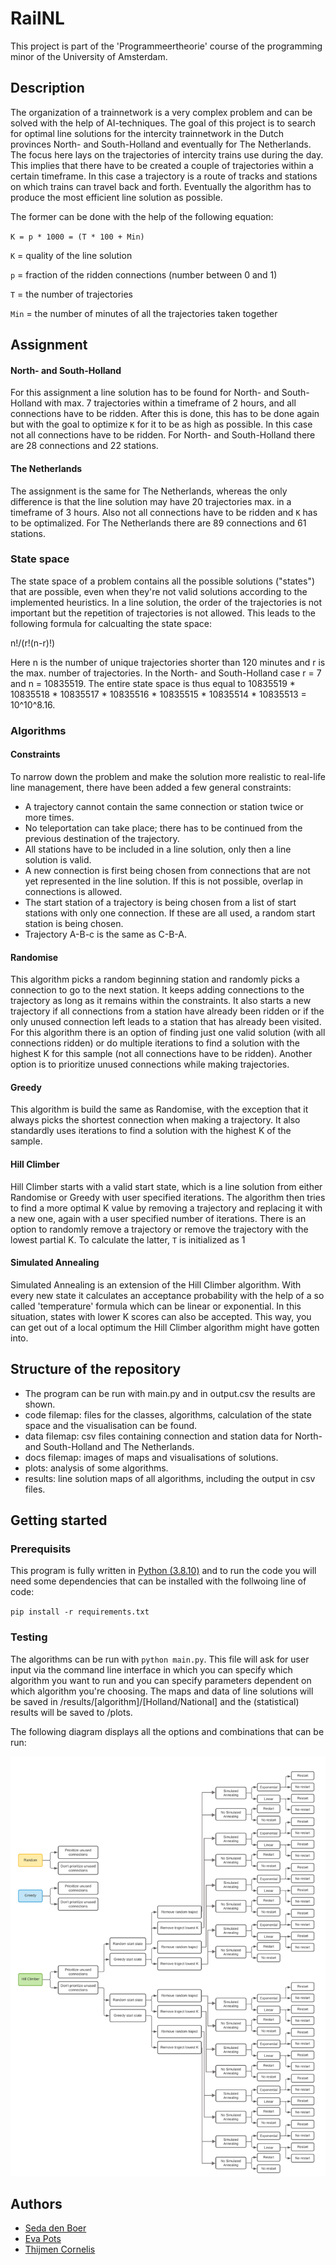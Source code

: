 # RailNL
This project is part of the 'Programmeertheorie' course of the programming minor of the University of Amsterdam.

## Description
The organization of a trainnetwork is a very complex problem and can be solved with the help of AI-techniques. The goal of this project is to search for optimal line solutions for the intercity trainnetwork in the Dutch provinces North- and South-Holland and eventually for The Netherlands. The focus here lays on the trajectories of intercity trains use during the day. This implies that there have to be created a couple of trajectories within a certain timeframe. In this case a trajectory is a route of tracks and stations on which trains can travel back and forth. Eventually the algorithm has to produce the most efficient line solution as possible.

The former can be done with the help of the following equation:

`K = p * 1000 = (T * 100 + Min)`

`K` = quality of the line solution

`p` = fraction of the ridden connections (number between 0 and 1)

`T` = the number of trajectories

`Min` = the number of minutes of all the trajectories taken together

## Assignment
#### North- and South-Holland
For this assignment a line solution has to be found for North- and South-Holland with max. 7 trajectories within a timeframe of 2 hours, and all connections have to be ridden. After this is done, this has to be done again but with the goal to optimize `K` for it to be as high as possible. In this case not all connections have to be ridden. For North- and South-Holland there are 28 connections and 22 stations.

#### The Netherlands
The assignment is the same for The Netherlands, whereas the only difference is that the line solution may have 20 trajectories max. in a timeframe of 3 hours. Also not all connections have to be ridden and `K` has to be optimalized. For The Netherlands there are 89 connections and 61 stations.

### State space 
The state space of a problem contains all the possible solutions ("states") that are possible, even when they're not valid solutions according to the implemented heuristics. In a line solution, the order of the trajectories is not important but the repetition of trajectories is not allowed. This leads to the following formula for calcualting the state space:

n!/(r!(n-r)!)

Here n is the number of unique trajectories shorter than 120 minutes and r is the max. number of trajectories. In the North- and South-Holland case r = 7 and n = 10835519. The entire state space is thus equal to 10835519 * 10835518 * 10835517 * 10835516 * 10835515 * 10835514 * 10835513 = 10^10^8.16.

### Algorithms
#### Constraints
To narrow down the problem and make the solution more realistic to real-life line management, there have been added a few general constraints:

* A trajectory cannot contain the same connection or station twice or more times.
* No teleportation can take place; there has to be continued from the previous destination of the trajectory.
* All stations have to be included in a line solution, only then a line solution is valid.
* A new connection is first being chosen from connections that are not yet represented in the line solution. If this is not possible, overlap in connections is allowed.
* The start station of a trajectory is being chosen from a list of start stations with only one connection. If these are all used, a random start station is being chosen.
* Trajectory A-B-c is the same as C-B-A.

#### Randomise
This algorithm picks a random beginning station and randomly picks a connection to go to the next station. It keeps adding connections to the trajectory as long as it remains within the constraints. It also starts a new trajectory if all connections from a station have already been ridden or if the only unused connection left leads to a station that has already been visited. For this algorithm there is an option of finding just one valid solution (with all connections ridden) or do multiple iterations to find a solution with the highest K for this sample (not all connections have to be ridden). Another option is to prioritize unused connections while making trajectories.

#### Greedy
This algorithm is build the same as Randomise, with the exception that it always picks the shortest connection when making a trajectory. It also standardly uses iterations to find a solution with the highest K of the sample.

#### Hill Climber
Hill Climber starts with a valid start state, which is a line solution from either Randomise or Greedy with user specified iterations. The algorithm then tries to find a more optimal K value by removing a trajectory and replacing it with a new one, again with a user specified number of iterations. There is an option to randomly remove a trajectory or remove the trajectory with the lowest partial K. To calculate the latter, `T` is initialized as 1

#### Simulated Annealing
Simulated Annealing is an extension of the Hill Climber algorithm. With every new state it calculates an acceptance probability with the help of a so called 'temperature' formula which can be linear or exponential. In this situation, states with lower K scores can also be accepted. This way, you can get out of a local optimum the Hill Climber algorithm might have gotten into.

## Structure of the repository
* The program can be run with main.py and in output.csv the results are shown.
* code filemap: files for the classes, algorithms, calculation of the state space and the visualisation can be found.
* data filemap: csv files containing connection and station data for North- and South-Holland and The Netherlands.
* docs filemap: images of maps and visualisations of solutions.
* plots: analysis of some algorithms.
* results: line solution maps of all algorithms, including the output in csv files.

## Getting started
### Prerequisits
This program is fully written in [Python (3.8.10)](https://www.python.org/downloads/) and to run the code you will need some dependencies that can be installed with the follwoing line of code:

`pip install -r requirements.txt`

### Testing
The algorithms can be run with `python main.py`. This file will ask for user input via the command line interface in which you can specify which algorithm you want to run and you can specify parameters dependent on which algorithm you're choosing.
The maps and data of line solutions will be saved in /results/[algorithm]/[Holland/National] and the (statistical) results will be saved to /plots.

The following diagram displays all the options and combinations that can be run:

![Algorithm tree](docs/algorithm_tree.png)

## Authors
* [Seda den Boer](https://www.github.com/sedadenboer)
* [Eva Pots](https://github.com/evapots)
* [Thijmen Cornelis](https://github.com/Thijmen1411)
